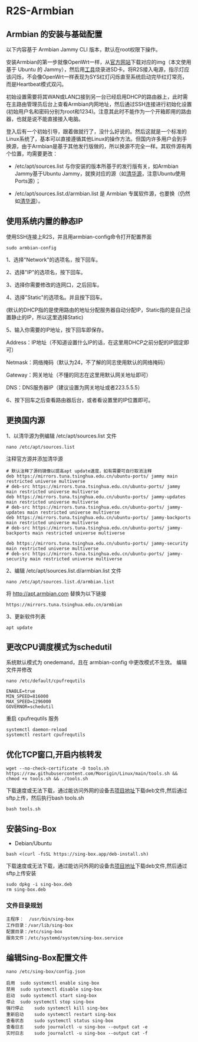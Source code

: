 # R2S-Armbian
## Armbian 的安装与基础配置
以下内容基于 Armbian Jammy CLI 版本，默认在root权限下操作。

安装Armbian的第一步就像OpenWrt一样，从[官方网站](https://www.armbian.com/nanopi-r2s)下载对应的img（本文使用基于 Ubuntu 的 Jammy），然后用[工具](https://etcher.balena.io)烧录进SD卡。将R2S接入电源，指示灯应该闪烁，不会像OpenWrt一样表现为SYS红灯闪烁直至系统启动完毕红灯常亮，而是Heartbeat模式双闪。

初始设置需要将其WAN或LAN口接到另一台已经启用DHCP的路由器上，此时需在主路由管理员后台上查看Armbian内网地址，然后通过SSH连接进行初始化设置(初始用户名和密码分别为root和1234)。注意其此时不能作为一个开箱即用的路由器，也就是说不能直接接入电脑。

登入后有一个初始引导，跟着做就行了，没什么好说的。然后这就是一个标准的Linux系统了，基本可以直接遵循其他Linux的操作方法。但国内许多用户会到手换源，由于Armbian是基于其他发行版做的，所以换源不完全一样。其软件源有两个位置，均需要更改：

- /etc/apt/sources.list 与你安装的版本所基于的发行版有关，如Armbian Jammy基于Ubuntu Jammy，就换对应的源（如[清华源](https://mirrors.tuna.tsinghua.edu.cn/help/ubuntu-ports)，注意Ubuntu使用Ports源）；

- /etc/apt/sources.list.d/armbian.list 是 Armbian 专属软件源，也要换（仍然如[清华源](https://mirrors.tuna.tsinghua.edu.cn/help/armbian)）。

## 使用系统内置的静态IP
使用SSH连接上R2S，并且用armbian-config命令打开配置界面
```
sudo armbian-config
```
1、选择"Network"的选项名，按下回车。

2、选择"IP"的选项名，按下回车。

3、选择你需要修改的连网口，之后回车。

4、选择"Static"的选项名。并且按下回车。

  (默认的DHCP指的是使用路由的地址分配服务器自动分配IP，Static指的是自己设置静止的IP，所以这里选择Static)

5、输入你需要的IP地址，按下回车即保存。

  Address：IP地址（不知道设置什么IP的话，在这里用DHCP之前分配的IP固定即可）

  Netmask：网络掩码（默认为24，不了解的同志使用默认的网络掩码）

  Gateway：网关地址（不懂的同志在这里用默认网关地址即可）

  DNS：DNS服务器IP（建议设置为网关地址或者223.5.5.5）

6、按下回车之后查看路由器后台，或者看设置里的IP位置即可。

## 更换国内源
1、以清华源为例编辑 /etc/apt/sources.list 文件
```
nano /etc/apt/sources.list
```
注释官方源并添加清华源
```
# 默认注释了源码镜像以提高apt update速度，如有需要可自行取消注释
deb https://mirrors.tuna.tsinghua.edu.cn/ubuntu-ports/ jammy main restricted universe multiverse
# deb-src https://mirrors.tuna.tsinghua.edu.cn/ubuntu-ports/ jammy main restricted universe multiverse
deb https://mirrors.tuna.tsinghua.edu.cn/ubuntu-ports/ jammy-updates main restricted universe multiverse
# deb-src https://mirrors.tuna.tsinghua.edu.cn/ubuntu-ports/ jammy-updates main restricted universe multiverse
deb https://mirrors.tuna.tsinghua.edu.cn/ubuntu-ports/ jammy-backports main restricted universe multiverse
# deb-src https://mirrors.tuna.tsinghua.edu.cn/ubuntu-ports/ jammy-backports main restricted universe multiverse

deb https://mirrors.tuna.tsinghua.edu.cn/ubuntu-ports/ jammy-security main restricted universe multiverse
# deb-src https://mirrors.tuna.tsinghua.edu.cn/ubuntu-ports/ jammy-security main restricted universe multiverse
```
2、编辑 /etc/apt/sources.list.d/armbian.list 文件
```
nano /etc/apt/sources.list.d/armbian.list
```
将 http://apt.armbian.com 替换为以下链接
```
https://mirrors.tuna.tsinghua.edu.cn/armbian
```
3、更新软件列表
```
apt update
```
## 更改CPU调度模式为schedutil
系统默认模式为 onedemand，且在 armbian-config 中更改模式不生效。 编辑文件并修改
```
nano /etc/default/cpufrequtils
```
```
ENABLE=true
MIN_SPEED=816000
MAX_SPEED=1296000
GOVERNOR=schedutil
```
重启 cpufrequtils 服务
```
systemctl daemon-reload
systemctl restart cpufrequtils
```
## 优化TCP窗口,开启内核转发
```
wget --no-check-certificate -O tools.sh https://raw.githubusercontent.com/Moorigin/Linux/main/tools.sh && chmod +x tools.sh && ./tools.sh
```
下载速度或无法下载，通过能访问外网的设备去[项目地址](https://github.com/Moorigin/Linux)下载deb文件,然后通过sftp上传，然后执行bash tools.sh
```
bash tools.sh
```
## 安装Sing-Box
- Debian/Ubuntu
```
bash <(curl -fsSL https://sing-box.app/deb-install.sh)
```
下载速度或无法下载，通过能访问外网的设备去[项目地址](https://github.com/SagerNet/sing-box/releases)下载deb文件,然后通过sftp上传安装
```
sudo dpkg -i sing-box.deb
rm sing-box.deb
```
### 文件目录规划
```
主程序：  /usr/bin/sing-box
工作目录：/var/lib/sing-box
配置目录：/etc/sing-box
服务文件：/etc/systemd/system/sing-box.service
```
## 编辑Sing-Box配置文件
```
nano /etc/sing-box/config.json
```
```
启用	sudo systemctl enable sing-box
禁用	sudo systemctl disable sing-box
启动	sudo systemctl start sing-box
停止	sudo systemctl stop sing-box
强行停止	sudo systemctl kill sing-box
重新启动	sudo systemctl restart sing-box
查看状态	sudo systemctl status sing-box
查看日志	sudo journalctl -u sing-box --output cat -e
实时日志	sudo journalctl -u sing-box --output cat -f
```
